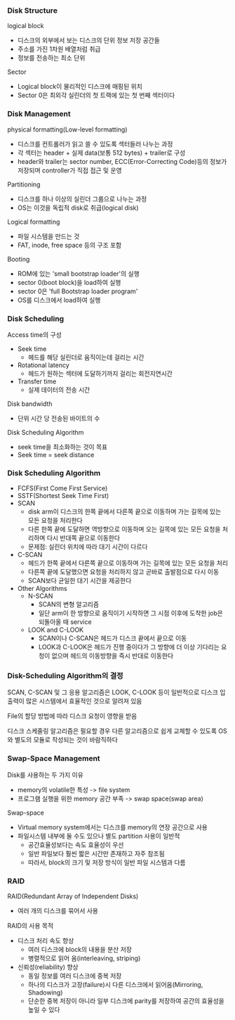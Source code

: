 ### Disk Structure

logical block
- 디스크의 외부에서 보는 디스크의 단위 정보 저장 공간들
- 주소를 가진 1차원 배열처럼 취급
- 정보를 전송하는 최소 단위

Sector
- Logical block이 물리적인 디스크에 매핑된 위치
- Sector 0은 최외각 실린더의 첫 트랙에 있는 첫 번째 섹터이다

### Disk Management

physical formatting(Low-level formatting)
- 디스크를 컨트롤러가 읽고 쓸 수 있도록 섹터들러 나누는 과정
- 각 섹터는 header + 실제 data(보통 512 bytes) + trailer로 구성
- header와 trailer는 sector number, ECC(Error-Correcting Code)등의 정보가 저장되며 controller가 직접 접근 및 운영

Partitioning
- 디스크를 하나 이상의 실린더 그룹으로 나누는 과정
- OS는 이것을 독립적 disk로 취급(logical disk)

Logical formatting
- 파일 시스템을 만드는 것
- FAT, inode, free space 등의 구조 포함

Booting
- ROM에 있는 'small bootstrap loader'의 실행
- sector 0(boot block)을 load하여 실행
- sector 0은 'full Bootstrap loader program'
- OS를 디스크에서 load하여 실행

### Disk Scheduling

Access time의 구성
- Seek time
    - 헤드를 해당 실린더로 움직이는데 걸리는 시간
- Rotational latency
    - 헤드가 원하는 섹터에 도달하기까지 걸리는 회전지연시간
- Transfer time
    - 실제 데이터의 전송 시간

Disk bandwidth
- 단위 시간 당 전송된 바이트의 수

Disk Scheduling Algorithm
- seek time을 최소화하는 것이 목표
- Seek time = seek distance

### Disk Scheduling Algorithm

- FCFS(First Come First Service)
- SSTF(Shortest Seek Time First)
- SCAN
    - disk arm이 디스크의 한쪽 끝에서 다른쪽 끝으로 이동하며 가는 길목에 있는 모든 요청을 처리한다
    - 다른 한쪽 끝에 도달하면 역방향으로 이동하며 오는 길목에 있는 모든 요청을 처리하며 다시 반대쪽 끝으로 이동한다
    - 문제점: 실린더 위치에 따라 대기 시간이 다르다
- C-SCAN
    - 헤드가 한쪽 끝에서 다른쪽 끝으로 이동하며 가는 길목에 있는 모든 요청을 처리
    - 다른쪽 끝에 도달했으면 요청을 처리하지 않고 곧바로 출발점으로 다시 이동
    - SCAN보다 균일한 대기 시간을 제공한다
- Other Algorithms
    - N-SCAN
        - SCAN의 변형 알고리즘
        - 일단 arm이 한 방향으로 움직이기 시작하면 그 시점 이후에 도착한 job은 되돌아올 때 service
    - LOOK and C-LOOK
        - SCAN이나 C-SCAN은 헤드가 디스크 끝에서 끝으로 이동
        - LOOK과 C-LOOK은 헤드가 진행 중이다가 그 방향에 더 이상 기다리는 요청이 없으며 헤드의 이동방향을 즉시 반대로 이동한다

### Disk-Scheduling Algorithm의 결정

SCAN, C-SCAN 및 그 응용 알고리즘은 LOOK, C-LOOK 등이 일반적으로 디스크 입출력이 많은 시스템에서 효율적인 것으로 알려져 있음

File의 할당 방법에 따라 디스크 요청이 영향을 받음

디스크 스케줄링 알고리즘은 필요할 경우 다른 알고리즘으로 쉽게 교체할 수 있도록 OS와 별도의 모듈로 작성되는 것이 바람직하다

### Swap-Space Management

Disk를 사용하는 두 가지 이유
- memory의 volatile한 특성 -> file system
- 프로그램 실행을 위한 memory 공간 부족 -> swap space(swap area)

Swap-space
- Virtual memory system에서는 디스크를 memory의 연장 공간으로 사용
- 파일시스템 내부에 둘 수도 있으나 별도 partition 사용이 일반적
    - 공간효율성보다는 속도 효율성이 우선
    - 일반 파일보다 훨씬 짧은 시간만 존재하고 자주 참조됨
    - 따라서, block의 크기 및 저장 방식이 일반 파일 시스템과 다름

### RAID

RAID(Redundant Array of Independent Disks)
- 여러 개의 디스크를 묶어서 사용

RAID의 사용 목적
- 디스크 처리 속도 향상
    - 여러 디스크에 block의 내용을 분산 저장
    - 병렬적으로 읽어 옴(interleaving, striping)
- 신뢰성(reliability) 향상
    - 동일 정보를 여러 디스크에 중복 저장
    - 하나의 디스크가 고장(failure)시 다른 디스크에서 읽어옴(Mirroring, Shadowing)
    - 단순한 중복 저장이 아니라 일부 디스크에 parity를 저장하여 공간의 효율성을 높일 수 있다

